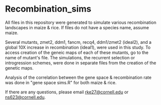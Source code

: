 # Recombination_sims
All files in this repository were generated to simulate various recombination landscapes in maize & rice. If files do not have a species name, assume maize.

Several mutants, zmet2, ddm1, fancm, recq4, ddm1/zmet2 (ideal2), and a global 10X increase in recombination (ideal1), were used in this study. To access creation of the geneic maps
of each of these mutants, go to the name of mutant's file. The simulations, the recurrent selection or introgression schemes, were done in separate files from the creation of the genetic maps.

Analysis of the correlation between the gene space & recombination rate was done in "gene space sims.R" for both maize & rice.

If there are any questions, please email rke27@cornell.edu or ns623@cornell.edu.
